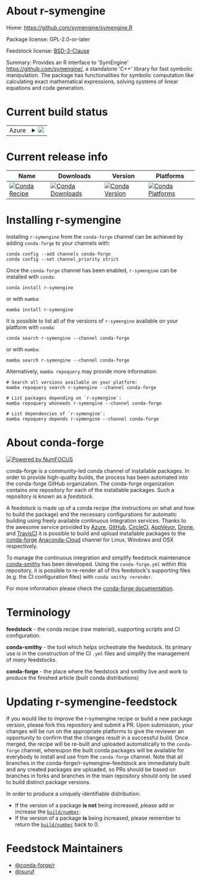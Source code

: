 About r-symengine
=================

Home: https://github.com/symengine/symengine.R

Package license: GPL-2.0-or-later

Feedstock license: [BSD-3-Clause](https://github.com/conda-forge/r-symengine-feedstock/blob/main/LICENSE.txt)

Summary: Provides an R interface to 'SymEngine' <https://github.com/symengine/>, a standalone 'C++' library for fast symbolic manipulation. The package has functionalities for symbolic computation like calculating exact mathematical expressions, solving systems of linear equations and code generation.

Current build status
====================


<table>
    
  <tr>
    <td>Azure</td>
    <td>
      <details>
        <summary>
          <a href="https://dev.azure.com/conda-forge/feedstock-builds/_build/latest?definitionId=12418&branchName=main">
            <img src="https://dev.azure.com/conda-forge/feedstock-builds/_apis/build/status/r-symengine-feedstock?branchName=main">
          </a>
        </summary>
        <table>
          <thead><tr><th>Variant</th><th>Status</th></tr></thead>
          <tbody><tr>
              <td>linux_64_r_base4.2</td>
              <td>
                <a href="https://dev.azure.com/conda-forge/feedstock-builds/_build/latest?definitionId=12418&branchName=main">
                  <img src="https://dev.azure.com/conda-forge/feedstock-builds/_apis/build/status/r-symengine-feedstock?branchName=main&jobName=linux&configuration=linux_64_r_base4.2" alt="variant">
                </a>
              </td>
            </tr><tr>
              <td>osx_64_r_base4.2</td>
              <td>
                <a href="https://dev.azure.com/conda-forge/feedstock-builds/_build/latest?definitionId=12418&branchName=main">
                  <img src="https://dev.azure.com/conda-forge/feedstock-builds/_apis/build/status/r-symengine-feedstock?branchName=main&jobName=osx&configuration=osx_64_r_base4.2" alt="variant">
                </a>
              </td>
            </tr>
          </tbody>
        </table>
      </details>
    </td>
  </tr>
</table>

Current release info
====================

| Name | Downloads | Version | Platforms |
| --- | --- | --- | --- |
| [![Conda Recipe](https://img.shields.io/badge/recipe-r--symengine-green.svg)](https://anaconda.org/conda-forge/r-symengine) | [![Conda Downloads](https://img.shields.io/conda/dn/conda-forge/r-symengine.svg)](https://anaconda.org/conda-forge/r-symengine) | [![Conda Version](https://img.shields.io/conda/vn/conda-forge/r-symengine.svg)](https://anaconda.org/conda-forge/r-symengine) | [![Conda Platforms](https://img.shields.io/conda/pn/conda-forge/r-symengine.svg)](https://anaconda.org/conda-forge/r-symengine) |

Installing r-symengine
======================

Installing `r-symengine` from the `conda-forge` channel can be achieved by adding `conda-forge` to your channels with:

```
conda config --add channels conda-forge
conda config --set channel_priority strict
```

Once the `conda-forge` channel has been enabled, `r-symengine` can be installed with `conda`:

```
conda install r-symengine
```

or with `mamba`:

```
mamba install r-symengine
```

It is possible to list all of the versions of `r-symengine` available on your platform with `conda`:

```
conda search r-symengine --channel conda-forge
```

or with `mamba`:

```
mamba search r-symengine --channel conda-forge
```

Alternatively, `mamba repoquery` may provide more information:

```
# Search all versions available on your platform:
mamba repoquery search r-symengine --channel conda-forge

# List packages depending on `r-symengine`:
mamba repoquery whoneeds r-symengine --channel conda-forge

# List dependencies of `r-symengine`:
mamba repoquery depends r-symengine --channel conda-forge
```


About conda-forge
=================

[![Powered by
NumFOCUS](https://img.shields.io/badge/powered%20by-NumFOCUS-orange.svg?style=flat&colorA=E1523D&colorB=007D8A)](https://numfocus.org)

conda-forge is a community-led conda channel of installable packages.
In order to provide high-quality builds, the process has been automated into the
conda-forge GitHub organization. The conda-forge organization contains one repository
for each of the installable packages. Such a repository is known as a *feedstock*.

A feedstock is made up of a conda recipe (the instructions on what and how to build
the package) and the necessary configurations for automatic building using freely
available continuous integration services. Thanks to the awesome service provided by
[Azure](https://azure.microsoft.com/en-us/services/devops/), [GitHub](https://github.com/),
[CircleCI](https://circleci.com/), [AppVeyor](https://www.appveyor.com/),
[Drone](https://cloud.drone.io/welcome), and [TravisCI](https://travis-ci.com/)
it is possible to build and upload installable packages to the
[conda-forge](https://anaconda.org/conda-forge) [Anaconda-Cloud](https://anaconda.org/)
channel for Linux, Windows and OSX respectively.

To manage the continuous integration and simplify feedstock maintenance
[conda-smithy](https://github.com/conda-forge/conda-smithy) has been developed.
Using the ``conda-forge.yml`` within this repository, it is possible to re-render all of
this feedstock's supporting files (e.g. the CI configuration files) with ``conda smithy rerender``.

For more information please check the [conda-forge documentation](https://conda-forge.org/docs/).

Terminology
===========

**feedstock** - the conda recipe (raw material), supporting scripts and CI configuration.

**conda-smithy** - the tool which helps orchestrate the feedstock.
                   Its primary use is in the construction of the CI ``.yml`` files
                   and simplify the management of *many* feedstocks.

**conda-forge** - the place where the feedstock and smithy live and work to
                  produce the finished article (built conda distributions)


Updating r-symengine-feedstock
==============================

If you would like to improve the r-symengine recipe or build a new
package version, please fork this repository and submit a PR. Upon submission,
your changes will be run on the appropriate platforms to give the reviewer an
opportunity to confirm that the changes result in a successful build. Once
merged, the recipe will be re-built and uploaded automatically to the
`conda-forge` channel, whereupon the built conda packages will be available for
everybody to install and use from the `conda-forge` channel.
Note that all branches in the conda-forge/r-symengine-feedstock are
immediately built and any created packages are uploaded, so PRs should be based
on branches in forks and branches in the main repository should only be used to
build distinct package versions.

In order to produce a uniquely identifiable distribution:
 * If the version of a package **is not** being increased, please add or increase
   the [``build/number``](https://docs.conda.io/projects/conda-build/en/latest/resources/define-metadata.html#build-number-and-string).
 * If the version of a package **is** being increased, please remember to return
   the [``build/number``](https://docs.conda.io/projects/conda-build/en/latest/resources/define-metadata.html#build-number-and-string)
   back to 0.

Feedstock Maintainers
=====================

* [@conda-forge/r](https://github.com/conda-forge/r/)
* [@isuruf](https://github.com/isuruf/)

